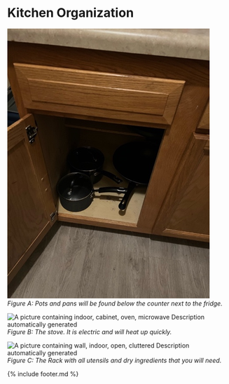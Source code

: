 # Kitchen Organization

![A picture containing a cabinet, pot](media/image1.jpeg)
*Figure A: Pots and pans will be found below the counter next to the
fridge.*

![A picture containing indoor, cabinet, oven, microwave Description
automatically generated](media/image2.jpeg)
*Figure B: The stove. It is electric and will heat up quickly.*

![A picture containing wall, indoor, open, cluttered Description
automatically generated](media/image3.jpeg)
*Figure C: The Rack with all utensils and dry ingredients that you will
need.*

{% include footer.md %}
